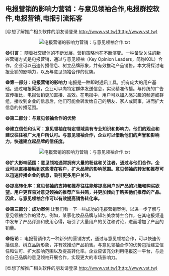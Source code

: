 ## **电报营销的影响力营销：与意见领袖合作,电报群控软件,电报营销,电报引流拓客**

[😍想了解推广相关软件的朋友请登录 http://www.vst.tw](http://www.vst.tw)

 <center><img src="https://vst.tw/MP4/tuiguang/png/8.png" alt="电报营销的影响力营销：与意见领袖合作.txt"></center>

**😄引言：**
随着社交媒体的不断发展，营销策略也在不断演变。一种备受关注的新兴营销方式是电报营销，通过与意见领袖（Key Opinion Leaders，简称KOL）合作，企业可以迅速传播信息、树立品牌形象，并有效推动产品销售。本文将探讨电报营销的影响力，以及与意见领袖合作的优势。

**😄第一部分：电报营销的影响力**
电报是一种即时通讯工具，拥有庞大的用户基础。通过电报渠道，企业可以向特定群体发送信息，实现精准传播。与传统的广告宣传相比，电报营销更加直接、高效。在电报中，用户可以加入感兴趣的频道或群组，接收到企业的信息后，他们可能会转发给自己的朋友、家人或同事，进而扩大信息的传播范围。

**😄第二部分：与意见领袖合作的优势**

**😄建立信任和认可：意见领袖在特定领域具有专业知识和影响力，他们的观点和建议往往被广大用户所认可。与意见领袖合作，企业可以借助他们的声誉和影响力，快速建立起品牌的信任度。**

 <center><img src="https://vst.tw/MP4/tuiguang/png/5.png" alt="电报营销的影响力营销：与意见领袖合作.txt"></center>

**😄扩大影响范围：意见领袖通常拥有大量的粉丝和关注者。通过与他们合作，企业可以直接接触到这些潜在客户，扩大品牌的影响范围。意见领袖的转发和推荐可以迅速传播企业的信息，吸引更多用户关注。**

**😄提高转化率：意见领袖的支持和推荐往往能够提高用户对产品的兴趣和购买欲望。用户更容易对意见领袖的推荐产生共鸣，并更加倾向于购买他们推荐的产品。因此，与意见领袖合作可以有效提高销售转化率。**

**😄第三部分：成功案例**
让我们看一下一些成功的电报营销案例，以进一步了解与意见领袖合作的潜力。例如，某家化妆品品牌与知名美妆博主合作，在其电报频道中发布了产品评测和使用心得，吸引了大量用户的关注和讨论，进而增加了产品的销量。

**😄结论：**
电报营销作为一种新兴的营销方式，通过与意见领袖合作，可以快速传播信息、树立品牌形象，并有效推动产品销售。与意见领袖合作的优势包括建立信任和认可、扩大影响范围以及提高转化率。企业应该充分利用电报这一平台，与适合自己品牌的意见领袖开展合作，实现更大的市场影响力。

[😍想了解推广相关软件的朋友请登录 http://www.vst.tw](http://www.vst.tw)



